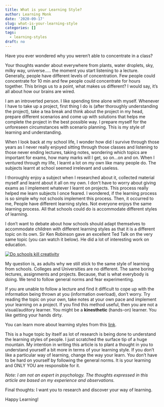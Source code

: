 ```yaml
---
title: What is your Learning Style?
author: Learning Monk
date: '2020-09-17'
slug: what-is-your-learning-style
categories: []
tags:
  - learning-styles
draft: no
---
```


Have you ever wondered why you weren’t able to concentrate in a class?

Your thoughts wander about everywhere from plants, water droplets, sky, milky way, universe….. the moment you start listening to a lecture. Generally, people have different levels of concentration. Few people could concentrate for 10 min and few people could concentrate for hours together. This brings us to a point, what makes us different? I would say, it’s all about how our brains are wired.

I am an introverted person. I like spending time alone with myself. Whenever I have to take up a project, first thing I do is (after thoroughly understanding the project), take a tea break and think about the project in my head, prepare different scenarios and come up with solutions that helps me complete the project in the best possible way. I prepare myself for the unforeseen circumstances with scenario planning. This is my style of learning and understanding.

When I look back at my school life, I wonder how did I survive through those years as I never really enjoyed sitting through those classes and listening to those never ending lectures, taking notes, wondering which topics are important for exams, how many marks will I get, so on…on and on. When I ventured through my life, I learnt a lot on my own like many people do. The subjects learnt at school seemed irrelevant and useless.

I thoroughly enjoy a subject when I researched about it, collected material myself and learnt about it all on my own. I don’t have to worry about giving exams as I implement whatever I learnt on projects. This process really helped me learn subjects I once feared. I wondered, if the learning process is so simple why not schools implement this process. Then, it occurred to me, People have different learning styles. Not everyone enjoys the same learning process. All that schools could do is accommodate different styles of learning.

I don’t want to debate about how schools should adapt themselves to accommodate children with different learning styles as that it is a different topic on its own. Sir Ken Robinson gave an excellent Ted Talk on the very same topic (you can watch it below). He did a lot of interesting work on education.

[![Do schools kill creativity](http://img.youtube.com/vi/iG9CE55wbtY/0.jpg)](https://www.youtube.com/watch?v=iG9CE55wbtY "Do Schools kill creativity")


My question is, as adults why we still stick to the same style of learning from schools. Colleges and Universities are no different. The same boring lectures, assignments and projects. Because, that is what everybody is doing. We tend to follow general norms and fear experimenting.

If you are unable to follow a lecture and find it difficult to cope up with the information being thrown at you (information overload), don’t worry. Try reading the topic on your own, take notes at your own pace and implement your learning on a project. If you find this method useful, then you are not a visual/auditory learner. You might be a **kinesthetic** (hands-on) learner. You like getting your hands dirty.


You can learn more about learning styles from this [link](https://en.wikipedia.org/wiki/Learning_styles).


This is a huge topic by itself as lot of research is being done to understand the learning styles of people. I just scratched the surface tip of a huge mountain. My intention in writing this article is to plant a thought in you to understand yourself a bit more in terms of your learning style. If you don’t like a particular way of learning, change the way your learn. You don’t have to be hard on yourself by following the general norms. It is your learning and ONLY YOU are responsible for it.

*Note: I am not an expert in psychology. The thoughts expressed in this article are based on my experience and observations.*

Final thoughts: I want you to research and discover your way of learning.

Happy Learning!